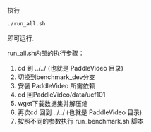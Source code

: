 执行
```bash
./run_all.sh
```
即可运行.

run_all.sh内部的执行步骤：
1. cd 到 ../../ (也就是 PaddleVideo 目录)
2. 切换到benchmark_dev分支
3. 安装 PaddleVideo 所需依赖
4. cd 回PaddleVideo/data/ucf101
5. wget下载数据集并解压缩
6. 再次cd 回到 ../../ (也就是 PaddleVideo 目录)
8. 按照不同的参数执行 run_benchmark.sh 脚本
